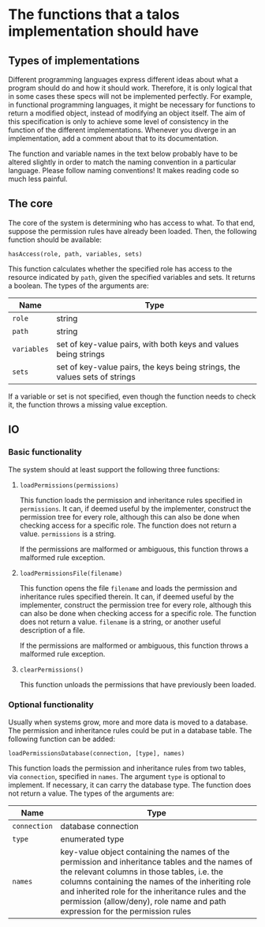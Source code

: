 # The functions that a talos implementation should have

## Types of implementations
Different programming languages express different ideas about what a program should do and how it should work. Therefore, it is only logical that in some cases these specs will not be implemented perfectly. For example, in functional programming languages, it might be necessary for functions to return a modified object, instead of modifying an object itself. The aim of this specification is only to achieve some level of consistency in the function of the different implementations. Whenever you diverge in an implementation, add a comment about that to its documentation.

The function and variable names in the text below probably have to be altered slightly in order to match the naming convention in a particular language. Please follow naming conventions! It makes reading code so much less painful.

## The core
The core of the system is determining who has access to what. To that end, suppose the permission rules have already been loaded. Then, the following function should be available:

```
hasAccess(role, path, variables, sets)
```

This function calculates whether the specified role has access to the resource indicated by `path`, given the specified variables and sets. It returns a boolean. The types of the arguments are:

| Name        | Type                                                                       |
| ----------- | -------------------------------------------------------------------------- |
| `role`      | string                                                                     |
| `path`      | string                                                                     |
| `variables` | set of key-value pairs, with both keys and values being strings            |
| `sets`      | set of key-value pairs, the keys being strings, the values sets of strings |

If a variable or set is not specified, even though the function needs to check it, the function throws a missing value exception.
	
## IO
### Basic functionality
The system should at least support the following three functions:

1. ```loadPermissions(permissions)```

	This function loads the permission and inheritance rules specified in `permissions`. It can, if deemed useful by the implementer, construct the permission tree for every role, although this can also be done when checking access for a specific role. The function does not return a value. `permissions` is a string.

	If the permissions are malformed or ambiguous, this function throws a malformed rule exception.

2. ```loadPermissionsFile(filename)```

	This function opens the file `filename` and loads the permission and inheritance rules specified therein. It can, if deemed useful by the implementer, construct the permission tree for every role, although this can also be done when checking access for a specific role. The function does not return a value. `filename` is a string, or another useful description of a file.

	If the permissions are malformed or ambiguous, this function throws a malformed rule exception.

3. ```clearPermissions()```

	This function unloads the permissions that have previously been loaded.

### Optional functionality
Usually when systems grow, more and more data is moved to a database. The permission and inheritance rules could be put in a database table. The following function can be added:

```loadPermissionsDatabase(connection, [type], names)```

This function loads the permission and inheritance rules from two tables, via `connection`, specified in `names`. The argument `type` is optional to implement. If necessary, it can carry the database type. The function does not return a value. The types of the arguments are:

| Name         | Type                |
| ------------ | ------------------- |
| `connection` | database connection |
| `type`       | enumerated type     |
| `names`      | key-value object containing the names of the permission and inheritance tables and the names of the relevant columns in those tables, i.e. the columns containing the names of the inheriting role and inherited role for the inheritance rules and the permission (allow/deny), role name and path expression for the permission rules |

